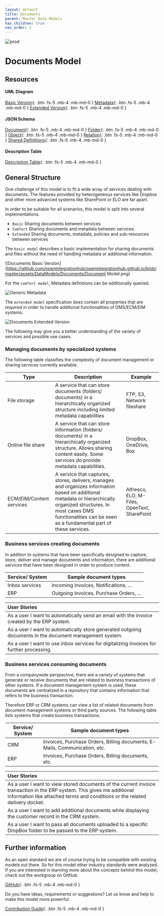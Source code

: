 ```yaml
---
layout: default
title: Documents
parent: Master Data Models
has_children: true
nav_order: 2
---
```


![prod](https://img.shields.io/badge/Status-Production-brightgreen.svg)

# **Documents Model**

## Resources

#### UML Diagram
[Basic Version](https://github.com/openintegrationhub/openintegrationhub.github.io/blob/master/assets/DataModels/Documents/DocumentModel.png){: .btn .fs-5 .mb-4 .mb-md-0 }
[Metadata](https://github.com/openintegrationhub/openintegrationhub.github.io/blob/master/assets/DataModels/Documents/OIHDataModelDocumentMetadataSpecification.svg){: .btn .fs-5 .mb-4 .mb-md-0 }
[Extended Version](https://github.com/openintegrationhub/openintegrationhub.github.io/blob/master/assets/DataModels/Documents/OIHDataModelDocuments.svg){: .btn .fs-5 .mb-4 .mb-md-0 }
#### JSON Schema
[Document](https://github.com/openintegrationhub/openintegrationhub.github.io/blob/master/assets/DataModels/Documents/extended/Document.json){: .btn .fs-5 .mb-4 .mb-md-0 }
[Folder](https://github.com/openintegrationhub/openintegrationhub.github.io/blob/master/assets/DataModels/Documents/extended/Folder.json){: .btn .fs-5 .mb-4 .mb-md-0 }
[Object](https://github.com/openintegrationhub/openintegrationhub.github.io/blob/master/assets/DataModels/Documents/extended/Object.json){: .btn .fs-5 .mb-4 .mb-md-0 }
[Relation](https://github.com/openintegrationhub/openintegrationhub.github.io/blob/master/assets/DataModels/Documents/extended/Relationjson){: .btn .fs-5 .mb-4 .mb-md-0 }
[Shared Definitions](https://github.com/openintegrationhub/openintegrationhub.github.io/blob/master/assets/DataModels/Documents/extended/sharedDocuments.json){: .btn .fs-5 .mb-4 .mb-md-0 }
#### Description Table
[Description Table](https://openintegrationhub.github.io//docs/Data%20Models/Documents/DocumentDescriptionTable.html){: .btn .fs-5 .mb-4 .mb-md-0 }


## General Structure

One challenge of this model is to fit a wide array of services dealing with documents.
The features provided by heterogeneous services like Dropbox and other more advanced systems like SharePoint or ELO are far apart.

In order to be suitable for all scenarios, this model is split into several implementations.

* `Basic`   		Sharing documents between services
* `Comfort`			Sharing documents and metadata between services
* `Extended`		Sharing documents, metadata, policies and sub-resources between services


The `basic model` describes a basic implementation for sharing documents and files without the need of handling metadata or additional information.

![Documents Basic Version](https://github.com/openintegrationhub/openintegrationhub.github.io/blob/master/assets/DataModels/Documents/Document Model.png)


For the `comfort model`, Metadata definitions can be additionally queried.

![Generic Metadata](https://github.com/openintegrationhub/openintegrationhub.github.io/blob/master/assets/DataModels/Documents/OIHDataModelDocumentMetadataSpecification.svg)


The `extended model` specification does contain all properties that are required in order to handle additional functionalities of DMS/ECM/EIM systems.

![Documents Extended Version](https://github.com/openintegrationhub/openintegrationhub.github.io/blob/master/assets/DataModels/Documents/OIHDataModelDocuments.svg)


The following may give you a better understanding of the variety of services and possible use cases.

### Managing documents by specialized systems

The following table classifies the complexity of document management or sharing services currently available.

|Type|Description|Example|
|---|---|---|
|File storage|A service that can store documents (folders/ documents) in a hierarchically organized structure including limited metadata capabilities|FTP, S3, Network fileshare|
|Online file share|A service that can store information (folders/ documents) in a hierarchically organized structure. Allows sharing content easily. Some services do provide metadata capabilities.|DropBox, OneDrive, Box|
|ECM/EIM/Content services|A service that captures, stores, delivers, manages and organizes information based on additional metadata or hierarchically organized structures. In most cases DMS functionalities can be seen as a fundamental part of these services.|Alfresco, ELO, M-Files, OpenText, SharePoint|

### Business services creating documents

In addition to systems that have been specifically designed to capture, store, deliver and manage documents and information, there are additional services that have been designed in order to produce content.

|Service/ System|Sample document types|
|---|---|
|Inbox services|Incoming Invoices, Notifications, ...|
|ERP|Outgoing Invoices, Purchase Orders, ...|

| User Stories |
| :--- |
| As a user I want to automatically send an email with the invoice created by the ERP system. |
| As a user I want to automatically store generated outgoing documents in the document management system. |
| As a user I want to use inbox services for digitalizing invoices for further processing. |

### Business services consuming documents

From a companywide perspective, there are a variety of systems that generate or receive documents that are related to business transactions of other systems. If a document management system is used, these documents are centralized in a repository that contains information that refers to the business transaction.

Therefore ERP or CRM systems can view a list of related documents from document management systems or third party sources. The following table lists systems that create business transactions.

|Service/ System|Sample document types|
|---|---|
|CRM|Invoices, Purchase Orders, Billing documents, E-Mails, Communication, etc.|
|ERP|Invoices, Purchase Orders, Billing documents, etc.|

| User Stories |
| :--- |
| As a user I want to view stored documents of the current invoice transaction in the ERP system. This gives me additional information like attached terms and conditions or the related delivery docket. |
| As a user I want to add additional documents while displaying the customer record in the CRM system. |
| As a user I want to pass all documents uploaded to a specific DropBox folder to be passed to the ERP system. |


## Further information
As an open standard we are of course trying to be compatible with existing models out there. So for this model other industry standards were analyzed. If you are interested in learning more about the concepts behind this model, check out the workgroup on GitHub.

[GitHub](https://github.com/openintegrationhub/Data-and-Domain-Models){: .btn .fs-5 .mb-4 .mb-md-0 }

Do you have ideas, requirements or suggestions? Let us know and help to make this model more powerful.

[Contribution Guide](https://github.com/openintegrationhub/Data-and-Domain-Models/blob/master/CONTRIBUTING.md){: .btn .fs-5 .mb-4 .mb-md-0 }

